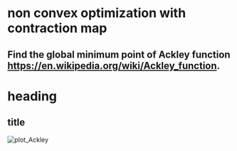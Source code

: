 # non convex optimization with contraction map

## Find the global minimum point of Ackley function https://en.wikipedia.org/wiki/Ackley_function.

# heading 

## title

![plot_Ackley](https://user-images.githubusercontent.com/18456485/61929809-abb4d200-af41-11e9-9cea-f4f08db0d5b2.png)

